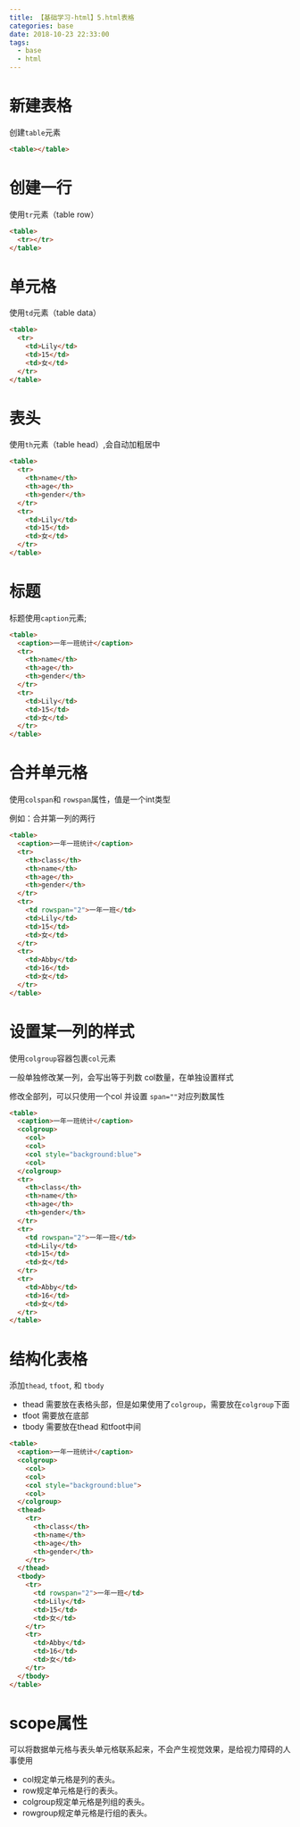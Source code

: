 ```yaml
---
title: 【基础学习-html】5.html表格
categories: base
date: 2018-10-23 22:33:00
tags:
  - base
  - html
---
```

# 新建表格
创建`table`元素

```html
<table></table>
```

# 创建一行
使用`tr`元素（table row）

```html
<table>
  <tr></tr>
</table>
```

# 单元格
使用`td`元素（table data）

```html
<table>
  <tr>
    <td>Lily</td>
    <td>15</td>
    <td>女</td>
  </tr>
</table>
```

# 表头
使用`th`元素（table head）,会自动加粗居中
```html
<table>
  <tr>
    <th>name</th>
    <th>age</th>
    <th>gender</th>
  </tr>
  <tr>
    <td>Lily</td>
    <td>15</td>
    <td>女</td>
  </tr>
</table>
```

# 标题
标题使用`caption`元素;

```html
<table>
  <caption>一年一班统计</caption>
  <tr>
    <th>name</th>
    <th>age</th>
    <th>gender</th>
  </tr>
  <tr>
    <td>Lily</td>
    <td>15</td>
    <td>女</td>
  </tr>
</table>
```

# 合并单元格
使用`colspan`和 `rowspan`属性，值是一个int类型

例如：合并第一列的两行
```html
<table>
  <caption>一年一班统计</caption>
  <tr>
    <th>class</th>
    <th>name</th>
    <th>age</th>
    <th>gender</th>
  </tr>
  <tr>
    <td rowspan="2">一年一班</td>
    <td>Lily</td>
    <td>15</td>
    <td>女</td>
  </tr>
  <tr>
    <td>Abby</td>
    <td>16</td>
    <td>女</td>
  </tr>
</table>
```

# 设置某一列的样式
使用`colgroup`容器包裹`col`元素

一般单独修改某一列，会写出等于列数 col数量，在单独设置样式

修改全部列，可以只使用一个col 并设置 `span=""`对应列数属性

```html
<table>
  <caption>一年一班统计</caption>
  <colgroup>
    <col>
    <col>
    <col style="background:blue">
    <col>
  </colgroup>
  <tr>
    <th>class</th>
    <th>name</th>
    <th>age</th>
    <th>gender</th>
  </tr>
  <tr>
    <td rowspan="2">一年一班</td>
    <td>Lily</td>
    <td>15</td>
    <td>女</td>
  </tr>
  <tr>
    <td>Abby</td>
    <td>16</td>
    <td>女</td>
  </tr>
</table>
```

# 结构化表格
添加`thead`, `tfoot`, 和 `tbody`
- thead 需要放在表格头部，但是如果使用了`colgroup`，需要放在`colgroup`下面
- tfoot 需要放在底部
- tbody 需要放在thead 和tfoot中间

```html
<table>
  <caption>一年一班统计</caption>
  <colgroup>
    <col>
    <col>
    <col style="background:blue">
    <col>
  </colgroup>
  <thead>
    <tr>
      <th>class</th>
      <th>name</th>
      <th>age</th>
      <th>gender</th>
    </tr>
  </thead>
  <tbody>
    <tr>
      <td rowspan="2">一年一班</td>
      <td>Lily</td>
      <td>15</td>
      <td>女</td>
    </tr>
    <tr>
      <td>Abby</td>
      <td>16</td>
      <td>女</td>
    </tr>
  </tbody>
</table>
```

# scope属性
可以将数据单元格与表头单元格联系起来，不会产生视觉效果，是给视力障碍的人事使用
- col规定单元格是列的表头。
- row规定单元格是行的表头。
- colgroup规定单元格是列组的表头。
- rowgroup规定单元格是行组的表头。
